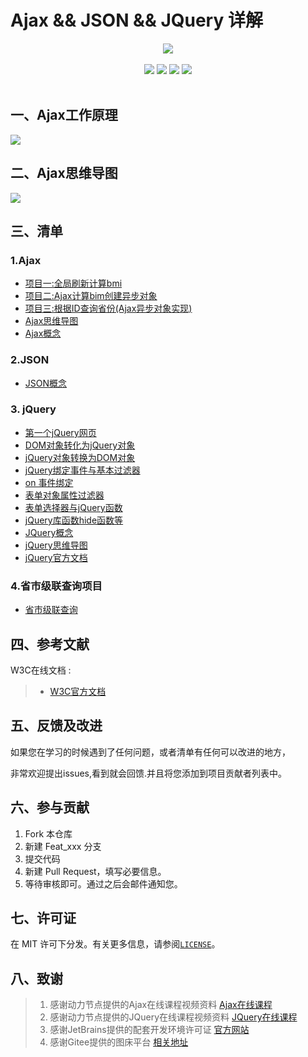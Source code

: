 # Ajax && JSON && JQuery 详解 

<center>
<img src="https://gitee.com/YunboCheng/imageBad/raw/master/image/20210727110124.png" >
</center>


<br>

<div align="center">
    <img src="https://img.shields.io/badge/Ajax-局部刷新-mediumslateblue">
    <img src="https://img.shields.io/badge/JQuery-简化开发-mediumslateblue">
    <img src="https://img.shields.io/badge/JavaScript-动态交互-mediumslateblue">
  <img src="https://visitor-badge.glitch.me/badge?page_id=YunboCheng4379.HTML-CSS-JS-Ajax-jQuery" >
<br>
<br>
</div>


## 一、Ajax工作原理

![](https://gitee.com/YunboCheng/imageBad/raw/master/image/20210727110154.png)

## 二、Ajax思维导图

![](https://gitee.com/YunboCheng/imageBad/raw/master/image/20210727110223.png)

## 三、清单

### 1.Ajax

-	[项目一:全局刷新计算bmi](./全局刷新计算bmi)
-	[项目二:Ajax计算bim创建异步对象](./Ajax计算bim创建异步对象)
-	[项目三:根据ID查询省份(Ajax异步对象实现)](./Ajax-根据ID查询省份)
-	[Ajax思维导图](./ajax思维导图.pdf)
-	[Ajax概念](./Ajax概念.md)


### 2.JSON

-	[JSON概念](./JSON概念.md)

### 3. jQuery 


-	[第一个jQuery网页](./JQuery语法以及测试程序/src/jqury/第一个jQuery网页.html)
-	[DOM对象转化为jQuery对象](./JQuery语法以及测试程序/src/jqury/DOM对象转化为jQuery对象.html)
-	[jQuery对象转换为DOM对象](./JQuery语法以及测试程序/src/jqury/jQuery对象转换为DOM对象.html)
-	[jQuery绑定事件与基本过滤器](./JQuery语法以及测试程序/src/jqury/jQuery绑定事件与基本过滤器.html)
-	[on 事件绑定](./JQuery语法以及测试程序/src/jqury/on事件绑定.html)
-	[表单对象属性过滤器](./JQuery语法以及测试程序/src/jqury/表单对象属性过滤器.html)
-	[表单选择器与jQuery函数](./JQuery语法以及测试程序/src/jqury/表单选择器与jQuery函数.html)
-	[jQuery库函数hide函数等](./JQuery语法以及测试程序/src/jqury/jQuery库函数hide函数等.html)
-	[JQuery概念](./JQuery概念.md)
-	[jQuery思维导图](./jQuery思维导图.pdf)
-	[jQuery官方文档](./JQuery语法以及测试程序/src/jqury/jquery-3.6.0.js)

### 4.省市级联查询项目

-	[省市级联查询](./Jquery和Ajax实现省市级联查询)

## 四、参考文献

W3C在线文档 :

> - [W3C官方文档](https://tomcat.apache.org/tomcat-5.5-doc/servletapi/)

## 五、反馈及改进

如果您在学习的时候遇到了任何问题，或者清单有任何可以改进的地方，

非常欢迎提出issues,看到就会回馈.并且将您添加到项目贡献者列表中。

## 六、参与贡献

1. Fork 本仓库
2. 新建 Feat_xxx 分支
3. 提交代码
4. 新建 Pull Request，填写必要信息。
5. 等待审核即可。通过之后会邮件通知您。

## 七、许可证

在 MIT 许可下分发。有关更多信息，请参阅[`LICENSE`](./LICENSE)。

## 八、致谢

>  1. 感谢动力节点提供的Ajax在线课程视频资料 [Ajax在线课程](https://www.bilibili.com/video/BV15k4y167XM)
>  2. 感谢动力节点提供的JQuery在线课程视频资料 [JQuery在线课程](https://www.bilibili.com/video/BV1Jg4y1B7n4)
>  2. 感谢JetBrains提供的配套开发环境许可证 [官方网站](https://www.jetbrains.com/)
>  3. 感谢Gitee提供的图床平台 [相关地址](https://gitee.com/YunboCheng/imageBad)

